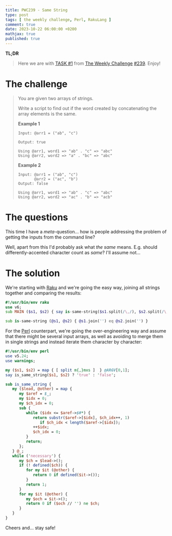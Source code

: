 ```yaml
---
title: PWC239 - Same String
type: post
tags: [ the weekly challenge, Perl, RakuLang ]
comment: true
date: 2023-10-22 06:00:00 +0200
mathjax: true
published: true
---
```


**TL;DR**

> Here we are with [TASK #1][] from [The Weekly Challenge][]
> [#239][]. Enjoy!

# The challenge

> You are given two arrays of strings.
>
> Write a script to find out if the word created by concatenating the
> array elements is the same.
>
> **Example 1**
>
>     Input: @arr1 = ("ab", "c")
>
>     Output: true
>
>     Using @arr1, word1 => "ab" . "c" => "abc"
>     Using @arr2, word2 => "a" . "bc" => "abc"
>
> **Example 2**
>
>     Input: @arr1 = ("ab", "c")
>            @arr2 = ("ac", "b")
>     Output: false
>
>     Using @arr1, word1 => "ab" . "c" => "abc"
>     Using @arr2, word2 => "ac" . "b" => "acb"

# The questions

This time I have a *meta*-question... how is people addressing the
problem of getting the inputs from the command line?

Well, apart from this I'd probably ask what *the same* means. E.g.
should differently-accented character count as *same*? I'll assume
not...

# The solution

We're starting with [Raku][] and we're going the easy way, joining all
strings together and comparing the results:

```raku
#!/usr/bin/env raku
use v6;
sub MAIN ($s1, $s2) { say is-same-string($s1.split(/\,/), $s2.split(/\,/)) }

sub is-same-string (@s1, @s2) { @s1.join('') eq @s2.join('') }
```

For the [Perl][] counterpart, we're going the over-engineering way and
assume that there might be several input arrays, as well as avoiding to
merge them in single strings and instead iterate them character by
character:

```perl
#!/usr/bin/env perl
use v5.24;
use warnings;

my ($s1, $s2) = map { [ split m{,}mxs ]  } @ARGV[0,1];
say is_same_string($s1, $s2) ? 'true' : 'false';

sub is_same_string {
   my ($lead, @other) = map {
      my $aref = $_;
      my $idx = 0;
      my $ch_idx = 0;
      sub {
         while ($idx <= $aref->$#*) {
            return substr($aref->[$idx], $ch_idx++, 1)
               if $ch_idx < length($aref->[$idx]);
            ++$idx;
            $ch_idx = 0;
         }
         return;
      };
   } @_;
   while ('necessary') {
      my $ch = $lead->();
      if (! defined($ch)) {
         for my $it (@other) {
            return 0 if defined($it->());
         }
         return 1;
      }
      for my $it (@other) {
         my $och = $it->();
         return 0 if ($och // '') ne $ch;
      }
   }
}
```

Cheers and... stay safe!

[The Weekly Challenge]: https://theweeklychallenge.org/
[#239]: https://theweeklychallenge.org/blog/perl-weekly-challenge-239/
[TASK #1]: https://theweeklychallenge.org/blog/perl-weekly-challenge-239/#TASK1
[Perl]: https://www.perl.org/
[Raku]: https://raku.org/
[manwar]: http://www.manwar.org/
